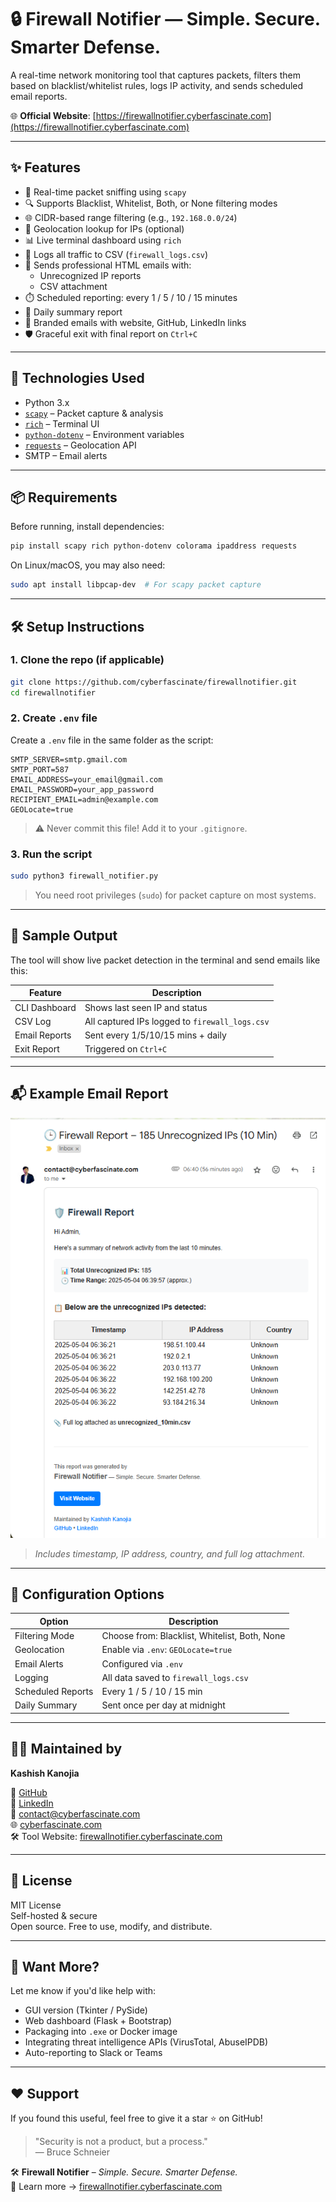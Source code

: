 # 🔒 Firewall Notifier — Simple. Secure. Smarter Defense.

A real-time network monitoring tool that captures packets, filters them based on blacklist/whitelist rules, logs IP activity, and sends scheduled email reports.

🌐 **Official Website**: [https://firewallnotifier.cyberfascinate.com](https://firewallnotifier.cyberfascinate.com)

---

## ✨ Features

- 🧠 Real-time packet sniffing using `scapy`
- 🔍 Supports Blacklist, Whitelist, Both, or None filtering modes
- 🌐 CIDR-based range filtering (e.g., `192.168.0.0/24`)
- 📍 Geolocation lookup for IPs (optional)
- 📊 Live terminal dashboard using `rich`
- 📄 Logs all traffic to CSV (`firewall_logs.csv`)
- 📧 Sends professional HTML emails with:
  - Unrecognized IP reports
  - CSV attachment
- ⏱️ Scheduled reporting: every 1 / 5 / 10 / 15 minutes
- 📅 Daily summary report
- 🎨 Branded emails with website, GitHub, LinkedIn links
- 🛡️ Graceful exit with final report on `Ctrl+C`

---

## 🧩 Technologies Used

- Python 3.x
- [`scapy`](https://scapy.net/) – Packet capture & analysis
- [`rich`](https://github.com/Textualize/rich) – Terminal UI
- [`python-dotenv`](https://github.com/theskumar/python-dotenv) – Environment variables
- [`requests`](https://docs.python-requests.org/en/latest/) – Geolocation API
- SMTP – Email alerts

---

## 📦 Requirements

Before running, install dependencies:

```bash
pip install scapy rich python-dotenv colorama ipaddress requests
```

On Linux/macOS, you may also need:

```bash
sudo apt install libpcap-dev  # For scapy packet capture
```

---

## 🛠️ Setup Instructions

### 1. Clone the repo (if applicable)

```bash
git clone https://github.com/cyberfascinate/firewallnotifier.git
cd firewallnotifier
```

### 2. Create `.env` file

Create a `.env` file in the same folder as the script:

```env
SMTP_SERVER=smtp.gmail.com
SMTP_PORT=587
EMAIL_ADDRESS=your_email@gmail.com
EMAIL_PASSWORD=your_app_password
RECIPIENT_EMAIL=admin@example.com
GEOLocate=true
```

> ⚠️ Never commit this file! Add it to your `.gitignore`.

### 3. Run the script

```bash
sudo python3 firewall_notifier.py
```

> You need root privileges (`sudo`) for packet capture on most systems.

---

## 🧪 Sample Output

The tool will show live packet detection in the terminal and send emails like this:

| Feature | Description |
|--------|-------------|
| CLI Dashboard | Shows last seen IP and status |
| CSV Log | All captured IPs logged to `firewall_logs.csv` |
| Email Reports | Sent every 1/5/10/15 mins + daily |
| Exit Report | Triggered on `Ctrl+C` |

---

## 📬 Example Email Report

![Email Report Preview](email-preview.png)

> *Includes timestamp, IP address, country, and full log attachment.*

---

## 🧰 Configuration Options

| Option | Description |
|--------|-------------|
| Filtering Mode | Choose from: Blacklist, Whitelist, Both, None |
| Geolocation | Enable via `.env`: `GEOLocate=true` |
| Email Alerts | Configured via `.env` |
| Logging | All data saved to `firewall_logs.csv` |
| Scheduled Reports | Every 1 / 5 / 10 / 15 min |
| Daily Summary | Sent once per day at midnight |

---

## 🧑‍💻 Maintained by

**Kashish Kanojia**

🔗 [GitHub](https://github.com/cyberfascinate/firewallnotifier)  
🔗 [LinkedIn](https://www.linkedin.com/in/cyberfascinate)  
📧 [contact@cyberfascinate.com](mailto:contact@cyberfascinate.com)  
🌐 [cyberfascinate.com](https://cyberfascinate.com)  
🛠️ Tool Website: [firewallnotifier.cyberfascinate.com](https://firewallnotifier.cyberfascinate.com)

---

## 📜 License

MIT License  
Self-hosted & secure  
Open source. Free to use, modify, and distribute.

---

## 🚀 Want More?

Let me know if you'd like help with:

- GUI version (Tkinter / PySide)
- Web dashboard (Flask + Bootstrap)
- Packaging into `.exe` or Docker image
- Integrating threat intelligence APIs (VirusTotal, AbuseIPDB)
- Auto-reporting to Slack or Teams

---

## ❤️ Support

If you found this useful, feel free to give it a star ⭐ on GitHub!

> "Security is not a product, but a process."  
> — Bruce Schneier

🛠️ **Firewall Notifier** – *Simple. Secure. Smarter Defense.*  
📌 Learn more → [firewallnotifier.cyberfascinate.com](https://firewallnotifier.cyberfascinate.com)
```
